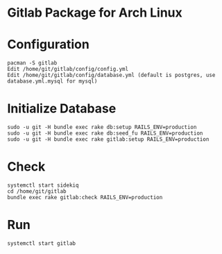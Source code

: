 # Gitlab Package for Arch Linux

# Configuration

    pacman -S gitlab
    Edit /home/git/gitlab/config/config.yml
    Edit /home/git/gitlab/config/database.yml (default is postgres, use database.yml.mysql for mysql)
 
# Initialize Database

    sudo -u git -H bundle exec rake db:setup RAILS_ENV=production
    sudo -u git -H bundle exec rake db:seed_fu RAILS_ENV=production
    sudo -u git -H bundle exec rake gitlab:setup RAILS_ENV=production

# Check

    systemctl start sidekiq
    cd /home/git/gitlab
    bundle exec rake gitlab:check RAILS_ENV=production

# Run

    systemctl start gitlab